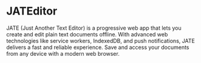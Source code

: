 # JATEditor
JATE (Just Another Text Editor) is a progressive web app that lets you create and edit plain text documents offline. With advanced web technologies like service workers, IndexedDB, and push notifications, JATE delivers a fast and reliable experience. Save and access your documents from any device with a modern web browser.

